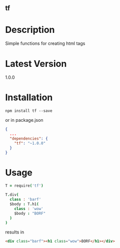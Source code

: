 tf
--

# Description

Simple functions for creating html tags

# Latest Version

1.0.0

# Installation
```
npm install tf --save
```

or in package.json

```json
{
  ...
  "dependencies": {
    "tf": "~1.0.0"
  }
}
```

# Usage

```coffeescript
T = require('tf')

T.div(
  class : 'barf'
  $body : T.h1(
    class : 'wow'
    $body : "BORF"
  )
)
```

results in 

```html
<div class="barf"><h1 class="wow">BORF</h1></div>
```